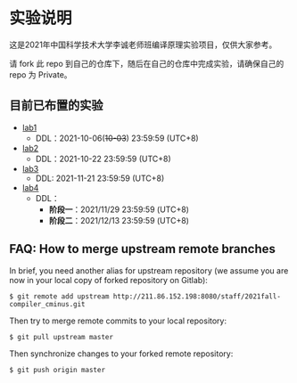 # 实验说明
这是2021年中国科学技术大学李诚老师班编译原理实验项目，仅供大家参考。

请 fork 此 repo 到自己的仓库下，随后在自己的仓库中完成实验，请确保自己的 repo 为 Private。

## 目前已布置的实验

* [lab1](./Documentations/1-parser/)
  + DDL：2021-10-06(~~10-03~~) 23:59:59 (UTC+8)
* [lab2](./Documentations/2-ir-gen-warmup/)
  + DDL：2021-10-22 23:59:59 (UTC+8)
* [lab3](./Documentations/3-ir-gen/)
  + DDL: 2021-11-21 23:59:59 (UTC+8)
* [lab4](./Documentations/4-ir-opt)
  + DDL：
    + **阶段一**：2021/11/29 23:59:59 (UTC+8)  
    + **阶段二**：2021/12/13 23:59:59 (UTC+8) 

## FAQ: How to merge upstream remote branches

In brief, you need another alias for upstream repository (we assume you are now in your local copy of forked repository on Gitlab):

```shell
$ git remote add upstream http://211.86.152.198:8080/staff/2021fall-compiler_cminus.git
```

Then try to merge remote commits to your local repository:

```shell
$ git pull upstream master
```

Then synchronize changes to your forked remote repository:

```shell
$ git push origin master
```
